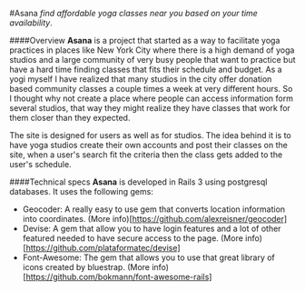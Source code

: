 #Asana
_find affordable yoga classes near you based on your time availability_.

####Overview
**Asana** is a project that started as a way to facilitate yoga practices in places like New York City where there is a high demand of yoga studios and a large community of very busy people that want to practice but have a hard time finding classes that fits their schedule and budget. As a yogi myself I have realized that many studios in the city offer donation based community classes a couple times a week at very different hours. So I thought why not create a place where people can access information form several studios, that way they might realize they have classes that work for them closer than they expected.

The site is designed for users as well as for studios. The idea behind it is to have yoga studios create their own accounts and post their classes on the site, when a user's search fit the criteria then the class gets added to the user's schedule.

####Technical specs
**Asana** is developed in Rails 3 using postgresql databases. It uses the following gems:
- Geocoder: A really easy to use gem that converts location information into coordinates. (More info)[https://github.com/alexreisner/geocoder]
- Devise: A gem that allow you to have login features and a lot of other featured needed to have secure access to the page. (More info)[https://github.com/plataformatec/devise]
- Font-Awesome: The gem that allows you to use that great library of icons created by bluestrap. (More info)[https://github.com/bokmann/font-awesome-rails]
